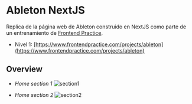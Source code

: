 # Ableton NextJS

Replica de la página web de Ableton construido en NextJS como parte de un entrenamiento de [Frontend Practice](https://www.frontendpractice.com/).

- Nivel 1: [https://www.frontendpractice.com/projects/ableton](https://www.frontendpractice.com/projects/ableton)

## Overview

- *Home section 1*
![section1](https://cdn.discordapp.com/attachments/679943107856564224/1059675993280872519/image.png)

- *Home section 2*
![section2](https://cdn.discordapp.com/attachments/679943107856564224/1059676387000189018/image.png)